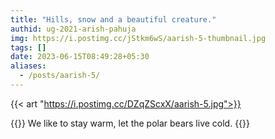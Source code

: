 ```yaml
---
title: "Hills, snow and a beautiful creature."
authid: ug-2021-arish-pahuja
img: https://i.postimg.cc/jStkm6wS/aarish-5-thumbnail.jpg
tags: []
date: 2023-06-15T08:49:28+05:30
aliases:
  - /posts/aarish-5/
---
```


{{< art "https://i.postimg.cc/DZqZScxX/aarish-5.jpg">}}

{{<quote>}}
We like to stay warm, let the polar bears live cold.
{{</quote>}}
